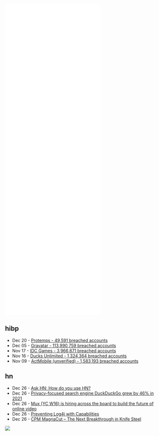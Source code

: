 ![Metrics](https://raw.githubusercontent.com/phixion/phixion/master/metrics.svg)

## hibp

<!--
for https://github.com/phixion/phixion/blob/main/.github/workflows/feeds.yml
-->
<!--START_SECTION:haveibeenpwnd-->
- Dec 20 - [Protemps - 49,591 breached accounts](https://haveibeenpwned.com/PwnedWebsites#Protemps)
- Dec 05 - [Gravatar - 113,990,759 breached accounts](https://haveibeenpwned.com/PwnedWebsites#Gravatar)
- Nov 17 - [IDC Games - 3,966,871 breached accounts](https://haveibeenpwned.com/PwnedWebsites#IDCGames)
- Nov 16 - [Ducks Unlimited - 1,324,364 breached accounts](https://haveibeenpwned.com/PwnedWebsites#DucksUnlimited)
- Nov 09 - [ActMobile (unverified) - 1,583,193 breached accounts](https://haveibeenpwned.com/PwnedWebsites#ActMobile)
<!--END_SECTION:haveibeenpwnd-->

## hn

<!--
for https://github.com/phixion/phixion/blob/main/.github/workflows/feeds.yml
-->
<!--START_SECTION:hn-->
- Dec 26 - [Ask HN: How do you use HN?](https://news.ycombinator.com/item?id=29697572)
- Dec 26 - [Privacy-focused search engine DuckDuckGo grew by 46% in 2021](https://www.bleepingcomputer.com/news/technology/privacy-focused-search-engine-duckduckgo-grew-by-46-percent-in-2021/)
- Dec 26 - [Mux (YC W16) is hiring across the board to build the future of online video](https://mux.com/jobs)
- Dec 26 - [Preventing Log4j with Capabilities](https://justinpombrio.net/2021/12/26/preventing-log4j-with-capabilities.html)
- Dec 26 - [CPM MagnaCut – The Next Breakthrough in Knife Steel](https://knifesteelnerds.com/2021/03/25/cpm-magnacut/)
<!--END_SECTION:hn-->

<!--
for https://yhype.me
-->
![](https://hit.yhype.me/github/profile?user_id=13013670)
